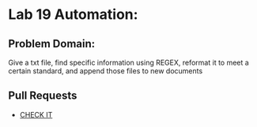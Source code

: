 # Lab 19 Automation:

## Problem Domain:

Give a txt file, find specific information using REGEX, reformat it to meet a certain standard, and append those files to new documents

## Pull Requests

- [CHECK IT](https://github.com/Zitronen25U/automation/blob/master/README.md)

